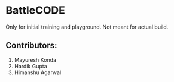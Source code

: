 # BattleCODE

Only for initial training and playground.
Not meant for actual build.

## Contributors:
1. Mayuresh Konda
2. Hardik Gupta
3. Himanshu Agarwal
